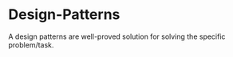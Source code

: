 # Design-Patterns
A design patterns are well-proved solution for solving the specific problem/task.

